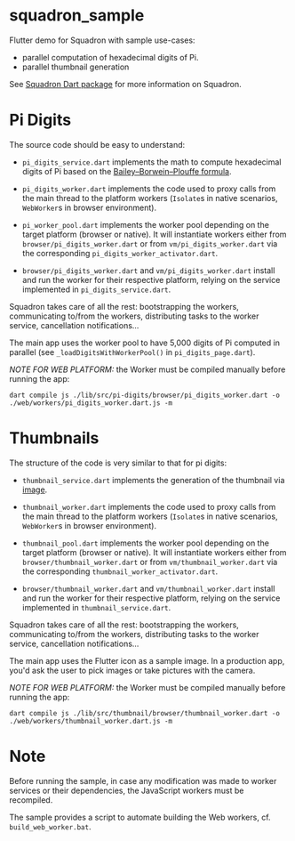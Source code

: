# squadron_sample

Flutter demo for Squadron with sample use-cases:
* parallel computation of hexadecimal digits of Pi.
* parallel thumbnail generation

See [Squadron Dart package](https://pub.dev/packages/squadron) for more information on Squadron.

# Pi Digits

The source code should be easy to understand:

* `pi_digits_service.dart` implements the math to compute hexadecimal digits of Pi based on the [Bailey–Borwein–Plouffe formula](https://en.wikipedia.org/wiki/Bailey%E2%80%93Borwein%E2%80%93Plouffe_formula).

* `pi_digits_worker.dart` implements the code used to proxy calls from the main thread to the platform workers (`Isolate`s in native scenarios, `WebWorker`s in browser environment).

* `pi_worker_pool.dart` implements the worker pool depending on the target platform (browser or native). It will instantiate workers either from `browser/pi_digits_worker.dart` or from `vm/pi_digits_worker.dart` via the corresponding `pi_digits_worker_activator.dart`.

* `browser/pi_digits_worker.dart` and `vm/pi_digits_worker.dart` install and run the worker for their respective platform, relying on the service implemented in `pi_digits_service.dart`.

Squadron takes care of all the rest: bootstrapping the workers, communicating to/from the workers, distributing tasks to the worker service, cancellation notifications...

The main app uses the worker pool to have 5,000 digits of Pi computed in parallel (see `_loadDigitsWithWorkerPool()` in `pi_digits_page.dart`).

*NOTE FOR WEB PLATFORM:* the Worker must be compiled manually before running the app:

```
dart compile js ./lib/src/pi-digits/browser/pi_digits_worker.dart -o ./web/workers/pi_digits_worker.dart.js -m
```

# Thumbnails

The structure of the code is very similar to that for pi digits:

* `thumbnail_service.dart` implements the generation of the thumbnail via [image](https://pub.dev/packages/image).

* `thumbnail_worker.dart` implements the code used to proxy calls from the main thread to the platform workers (`Isolate`s in native scenarios, `WebWorker`s in browser environment).

* `thumbnail_pool.dart` implements the worker pool depending on the target platform (browser or native). It will instantiate workers either from `browser/thumbnail_worker.dart` or from `vm/thumbnail_worker.dart` via the corresponding `thumbnail_worker_activator.dart`.

* `browser/thumbnail_worker.dart` and `vm/thumbnail_worker.dart` install and run the worker for their respective platform, relying on the service implemented in `thumbnail_service.dart`.

Squadron takes care of all the rest: bootstrapping the workers, communicating to/from the workers, distributing tasks to the worker service, cancellation notifications...

The main app uses the Flutter icon as a sample image. In a production app, you'd ask the user to pick images or take pictures with the camera.

*NOTE FOR WEB PLATFORM:* the Worker must be compiled manually before running the app:

```
dart compile js ./lib/src/thumbnail/browser/thumbnail_worker.dart -o ./web/workers/thumbnail_worker.dart.js -m
```


# Note

Before running the sample, in case any modification was made to worker services or their dependencies, the JavaScript workers must be recompiled.

The sample provides a script to automate building the Web workers, cf. `build_web_worker.bat`.
